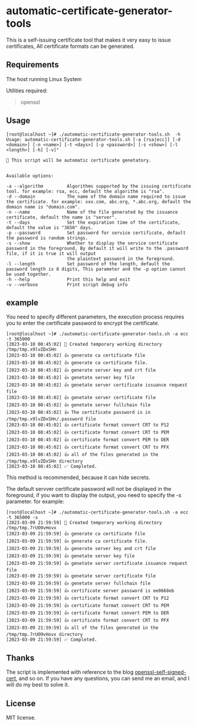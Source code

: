 # automatic-certificate-generator-tools
This is a self-issuing certificate tool that makes it very easy to issue certificates, All certificate formats can be generated.

## Requirements

The host running Linux System

Utilities required:
> openssl

## Usage
```shell
[root@localhost ~]# ./automatic-certificate-generator-tools.sh  -h
Usage: automatic-certificate-generator-tools.sh [-a [rsa|ecc]] [-d <domain>] [-n <name>] [-t <days>] [-p <password>] [-s <show>] [-l <length>] [-h] [-v]"

💁 This script will be automatic certificate genetatory.


Available options:

-a --algorithm         Algorithms supported by the issuing certificate tool. for example: rsa, ecc, default the algorithm is "rsa".
-d --domain            The name of the domain name required to issue the certificate. for example: xxx.com, abc.org, *.abc.org, default the domain name is "domain.com".
-n --name              Name of the file generated by the issuance certificate, default the name is "server".
-t --days              Set the expiration time of the certificate, default the value is "3650" days.
-p --password          Set password for service certificate, default the password is random strings.
-s --show              Whether to display the service certificate password in the foreground, By default it will write to the .password file, if it is true it will output
                       the plaintext password in the foreground.
-l --length            Set password of the length, default the password length is 8 digits, This parameter and the -p option cannot be used together.
-h --help              Print this help and exit
-v --verbose           Print script debug info
```
## example
You need to specify different parameters, the execution process requires you to enter the certificate password to encrypt the certificate. 
```shell
[root@localhost ~]# ./automatic-certificate-generator-tools.sh -a ecc -t 365000
[2023-03-10 08:45:02] 📁 Created temporary working directory /tmp/tmp.x9lvZDxSHn
[2023-03-10 08:45:02] 👍 generate ca certificate file
[2023-03-10 08:45:02] 👍 generate ca certificate file.
[2023-03-10 08:45:02] 👍 generate server key and crt file
[2023-03-10 08:45:02] 👍 genetate server key file
[2023-03-10 08:45:02] 👍 genetate server certificate issuance request file
[2023-03-10 08:45:02] 👍 genetate server certificate file
[2023-03-10 08:45:02] 👍 genetate server fullchain file
[2023-03-10 08:45:02] 👍 The certificate password is in /tmp/tmp.x9lvZDxSHn/.password file
[2023-03-10 08:45:02] 👍 certificate format convert CRT to P12
[2023-03-10 08:45:02] 👍 certificate format convert CRT to PEM
[2023-03-10 08:45:02] 👍 certificate format convert PEM to DER
[2023-03-10 08:45:02] 👍 certificate format convert CRT to PFX
[2023-03-10 08:45:02] 👍 all of the files generated in the /tmp/tmp.x9lvZDxSHn directory
[2023-03-10 08:45:02] ✅ Completed.
``` 
This method is recommended, because it can hide secrets.


The default servver certificate password will not be displayed in the foreground, if you want to display the output, you need to specify the -s parameter. for example:

```shell
[root@localhost ~]# ./automatic-certificate-generator-tools.sh -a ecc -t 365000 -s
[2023-03-09 21:59:59] 📁 Created temporary working directory /tmp/tmp.7rUO9vHovx
[2023-03-09 21:59:59] 👍 generate ca certificate file
[2023-03-09 21:59:59] 👍 generate ca certificate file.
[2023-03-09 21:59:59] 👍 generate server key and crt file
[2023-03-09 21:59:59] 👍 genetate server key file
[2023-03-09 21:59:59] 👍 genetate server certificate issuance request file
[2023-03-09 21:59:59] 👍 genetate server certificate file
[2023-03-09 21:59:59] 👍 genetate server fullchain file
[2023-03-09 21:59:59] 👍 certificate server password is ee0668eb
[2023-03-09 21:59:59] 👍 certificate format convert CRT to P12
[2023-03-09 21:59:59] 👍 certificate format convert CRT to PEM
[2023-03-09 21:59:59] 👍 certificate format convert PEM to DER
[2023-03-09 21:59:59] 👍 certificate format convert CRT to PFX
[2023-03-09 21:59:59] 👍 all of the files generated in the /tmp/tmp.7rUO9vHovx directory
[2023-03-09 21:59:59] ✅ Completed.
```


## Thanks


The script is implemented with reference to the blog [openssl-self-signed-cert](https://www.baeldung.com/openssl-self-signed-cert), and so on.
If you have any questions, you can send me an email, and I will do my best to solve it.


## License

MIT license.